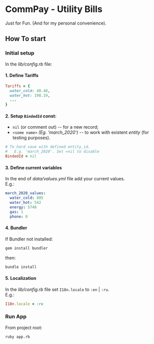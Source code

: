 # CommPay - Utility Bills

Just for Fun. (And for my personal convenience).

## How To start

### Initial setup

In the _lib/config.rb_ file:

#### 1. Define Tariffs

```ruby
Tariffs = {
  water_cold: 40.48,
  water_hot: 198.19,
  ...
}
```

#### 2. Setup `BindedId` const:
- `nil` (or comment out) -- for a new record;
- `<some name>` *(Eg. 'march_2020')* -- to work with existent _entity_ (for testing purposes).

```ruby
# To hard save with defined entity_id.
#   E.g. 'march_2020'. Set =nil to disable
BindedId = nil
```

#### 3. Define current variables

In the end of _data/values.yml_ file add your current values.  
E.g.:

```YAML
march_2020_values:
  water_cold: 805
  water_hot: 542
  energy: 5740
  gas: 1
  phone: 0
```
#### 4. Bundler

If Bundler not installed:

```bash
gem install bundler
```

then:

```bash
bundle install
```

#### 5. Localization
In the _lib/config.rb_ file set `I18n.locale` to `:en` | `:ru`.  
E.g.:

```ruby
I18n.locale = :ru
```

### Run App

From project root:

```bash
ruby app.rb

```

<!-- ## For developers

Actually -- for myself =)

see: https://trello.com/b/c4gWvDF9/commpay
-->
